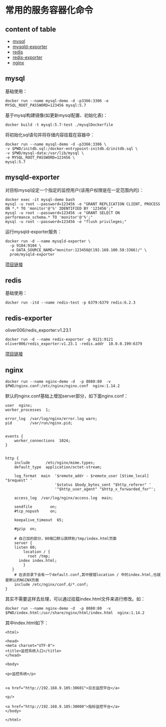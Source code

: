 # 常用的服务容器化命令

## content of table

* [mysql](#mysql)
* [mysqld-exporter](#mysqld-exporter)
* [redis](#redis)
* [redis-exporter](#redis-exporter)
* [nginx](#nginx)


## mysql
基础使用：
```shell
docker run --name mysql-demo -d -p3366:3306 -e MYSQL_ROOT_PASSWORD=123456 mysql:5.7 
```

基于mysql构建镜像(如更新mysql配置、初始化表)：
```shell
docker build -t mysql:5.7-test ./mysqlDockerfile
```

将初始化sql语句并将存储内容挂载在容器中：
```shell
docker run --name mysql-demo -d -p3366:3306 \
-v $PWD/initdb.sql:/docker-entrypoint-initdb.d/initdb.sql \
-v $PWD/mysql-data:/var/lib/mysql \
-e MYSQL_ROOT_PASSWORD=123456 \
mysql:5.7 
```

## mysqld-exporter
对目标mysql设定一个指定的监控用户(该用户权限是在一定范围内的)：
```shell
docker exec -it mysql-demo bash
mysql -u root --password=123456 -e "GRANT REPLICATION CLIENT, PROCESS ON *.* TO 'monitor'@'%' IDENTIFIED BY '123456';"
mysql -u root --password=123456 -e "GRANT SELECT ON performance_schema.* TO 'monitor'@'%';"
mysql -u root --password=123456 -e "flush privileges;"
```

运行mysqld-exporter服务：
```shell
docker run -d --name mysqld-exporter \
  -p 9104:9104 \
  -e DATA_SOURCE_NAME="monitor:123456@(192.168.100.58:3366)/" \
  prom/mysqld-exporter
```
[项目链接](https://github.com/prometheus/mysqld_exporter)

## redis
基础使用：
```shell
docker run -itd --name redis-test -p 6379:6379 redis:6.2.3
```

## redis-exporter
oliver006/redis_exporter:v1.23.1

```shell
docker run -d --name redis-exporter -p 9121:9121 oliver006/redis_exporter:v1.23.1 -redis.addr  10.0.0.199:6379
```
[项目链接](https://github.com/oliver006/redis_exporter)

## nginx
```shell
docker run --name nginx-demo -d  -p 8080:80  -v $PWD/nginx.conf:/etc/nginx/nginx.conf  nginx:1.14.2 
```
默认的nginx.conf基础上增加server部分，如下面nginx.conf：
```shell
user  nginx;
worker_processes  1;

error_log  /var/log/nginx/error.log warn;
pid        /var/run/nginx.pid;


events {
    worker_connections  1024;
}


http {
    include       /etc/nginx/mime.types;
    default_type  application/octet-stream;

    log_format  main  '$remote_addr - $remote_user [$time_local] "$request" '
                      '$status $body_bytes_sent "$http_referer" '
                      '"$http_user_agent" "$http_x_forwarded_for"';

    access_log  /var/log/nginx/access.log  main;

    sendfile        on;
    #tcp_nopush     on;

    keepalive_timeout  65;

    #gzip  on;
    
    # 自己加的部分，80端口默认跳转到/tmp/index.html页面
    server {
	listen 80;
        location / {
    	  root /tmp;
	  index index.html;
        }
   }    
    # 在该目录下会有一个default.conf,其中报错location / 中的index.html,也就是默认的NGINX页面
    include /etc/nginx/conf.d/*.conf;
}
```
其实不需要这样去处理，可以通过挂载index.html文件来进行修改。如：
```shell
docker run --name nginx-demo -d  -p 8080:80  -v $PWD/index.html:/usr/share/nginx/html/index.html  nginx:1.14.2
```
其中index.html如下：
```shell
<html>

<head>
<meta charset="UTF-8">
<title>监控系统入口</title>
</head>

<body>

<p>监控系统</p>


<a href="http://192.168.9.105:30601">日志监控平台</a>

<p/>

<a href="http://192.168.9.105:30000">指标监控平台</a>
</body>

</html>
```